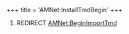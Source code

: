 +++
title = 'AMNet:InstallTmdBegin'
+++

1.  REDIRECT [AMNet:BeginImportTmd](AMNet:BeginImportTmd "wikilink")